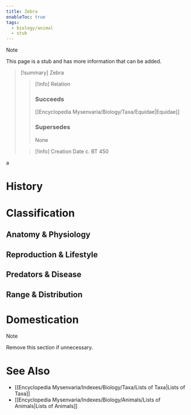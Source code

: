 ```yaml
---
title: Zebra
enableToc: true
tags:
  - biology/animal
  - stub
---
```


> [!note]
> This page is a stub and has more information that can be added.

> [!summary] Zebra
> > [!info] Relation
> > ### Succeeds
> > [[Encyclopedia Mysenvaria/Biology/Taxa/Equidae|Equidae]]
> > ### Supersedes
> > None
>
> > [!info] Creation Date
> > c. BT 450

a
# History

# Classification
## Anatomy & Physiology

## Reproduction & Lifestyle

## Predators & Disease

## Range & Distribution

# Domestication

> [!note]
> Remove this section if unnecessary.
# See Also
- [[Encyclopedia Mysenvaria/Indexes/Biology/Taxa/Lists of Taxa|Lists of Taxa]]
- [[Encyclopedia Mysenvaria/Indexes/Biology/Animals/Lists of Animals|Lists of Animals]]